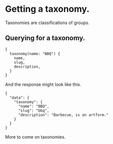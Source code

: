 # Getting a taxonomy.

Taxonomies are classifications of groups. 

## Querying for a taxonomy.

```
{
  taxonomy(name: "BBQ") {
    name,
    slug,
    description,
  }
}
```

And the response might look like this.

```
{
  "data": {
    "taxonomy": {
      "name": "BBQ",
      "slug": "bbq",
      "description": "Barbecue, is an artform."
    }
  }
}
```

More to come on taxonomies.

